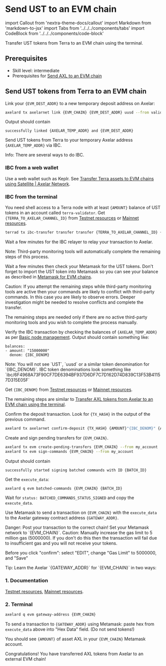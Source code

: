 # Send UST to an EVM chain

import Callout from 'nextra-theme-docs/callout'
import Markdown from 'markdown-to-jsx'
import Tabs from '../../../components/tabs'
import CodeBlock from '../../../components/code-block'

Transfer UST tokens from Terra to an EVM chain using the terminal.

## Prerequisites

- Skill level: intermediate
- Prerequisites for [Send AXL to an EVM chain](./axl-to-evm)

## Send UST tokens from Terra to an EVM chain

Link your `{EVM_DEST_ADDR}` to a new temporary deposit address on Axelar:

```bash
axelard tx axelarnet link {EVM_CHAIN} {EVM_DEST_ADDR} uusd --from validator
```

Output should contain

```
successfully linked {AXELAR_TEMP_ADDR} and {EVM_DEST_ADDR}
```

Send UST tokens from Terra to your temporary Axelar address `{AXELAR_TEMP_ADDR}` via IBC.

<Callout emoji="ℹ️">
  Info: There are several ways to do IBC.

### IBC from a web wallet

Use a web wallet such as Keplr. See [Transfer Terra assets to EVM chains using Satellite | Axelar Network](https://axelar.network/transfer-terra-assets-to-evm-chains-using-satellite).

### IBC from the terminal

You need shell access to a Terra node with at least `{AMOUNT}` balance of UST tokens in an account called `terra-validator`.
Get `{TERRA_TO_AXELAR_CHANNEL_ID}` from [Testnet resources](/resources/testnet) or [Mainnet resources](/resources/mainnet).

```bash
terrad tx ibc-transfer transfer transfer {TERRA_TO_AXELAR_CHANNEL_ID} {AXELAR_TEMP_ADDR} --packet-timeout-timestamp 0 --packet-timeout-height "0-20000" {AMOUNT}uusd --gas-prices 0.15uusd --from terra-validator -y -b block
```

</Callout>

Wait a few minutes for the IBC relayer to relay your transaction to Axelar.

<Callout emoji="📝">
  Note: Third-party monitoring tools will automatically complete the remaining steps of this process.

Wait a few minutes then check your Metamask for the UST tokens. Don't forget to import the UST token into Metamask so you can see your balance as described in [Metamask for EVM chains](/resources/metamask).
</Callout>

<Callout type="warning" emoji="⚠️">
  Caution: If you attempt the remaining steps while third-party monitoring tools are active then your commands are likely to conflict with third-party commands. In this case you are likely to observe errors. Deeper investigation might be needed to resolve conflicts and complete the transfer.

The remaining steps are needed only if there are no active third-party monitoring tools and you wish to complete the process manually.
</Callout>

Verify the IBC transaction by checking the balances of `{AXELAR_TEMP_ADDR}` as per [Basic node management](/node/basic). Output should contain something like:

```
balances:
- amount: "15000000"
  denom: {IBC_DENOM}
```

<Callout emoji="📝">
  Note: You will not see `UST`, `uusd` or a similar token denomination for `{IBC_DENOM}`. IBC token denominations look something like `ibc/6F4968A73F90CF7DE6394BF937D6DF7C7D162D74D839C13F53B41157D315E05F`
</Callout>

Get `{IBC_DENOM}` from [Testnet resources](/resources/testnet) or [Mainnet resources](/resources/mainnet).

The remaining steps are similar to [Transfer AXL tokens from Axelar to an EVM chain using the terminal](./axl-to-evm).

Confirm the deposit transaction. Look for `{TX_HASH}` in the output of the previous command.

```bash
axelard tx axelarnet confirm-deposit {TX_HASH} {AMOUNT}"{IBC_DENOM}" {AXELAR_TEMP_ADDR} --from my_account
```

Create and sign pending transfers for `{EVM_CHAIN}`.

```bash
axelard tx evm create-pending-transfers {EVM_CHAIN} --from my_account
axelard tx evm sign-commands {EVM_CHAIN} --from my_account
```

Output should contain

```
successfully started signing batched commands with ID {BATCH_ID}
```

Get the `execute_data`:

```bash
axelard q evm batched-commands {EVM_CHAIN} {BATCH_ID}
```

Wait for `status: BATCHED_COMMANDS_STATUS_SIGNED` and copy the `execute_data`.

Use Metamask to send a transaction on `{EVM_CHAIN}` with the `execute_data` to the Axelar gateway contract address `{GATEWAY_ADDR}`.

<Callout type="error" emoji="🔥">
  Danger: Post your transaction to the correct chain! Set your Metamask network to `{EVM_CHAIN}`.
</Callout>

<Callout type="warning" emoji="⚠️">
  Caution: Manually increase the gas limit to 5 million gas (5000000). If you don't do this then the transaction will fail due to insufficient gas and you will not receive your tokens.

Before you click "confirm": select "EDIT", change "Gas Limit" to 5000000, and "Save"
</Callout>

<Callout emoji="💡">
  Tip: Learn the Axelar `{GATEWAY_ADDR}` for `{EVM_CHAIN}` in two ways:

### 1. Documentation

[Testnet resources](/resources/testnet), [Mainnet resources](/resources/mainnet).

### 2. Terminal

```bash
axelard q evm gateway-address {EVM_CHAIN}
```

</Callout>

To send a transaction to `{GATEWAY_ADDR}` using Metamask: paste hex from `execute_data` above into "Hex Data" field. (Do not send tokens!)

You should see `{AMOUNT}` of asset AXL in your `{EVM_CHAIN}` Metamask account.

Congratulations! You have transferred AXL tokens from Axelar to an external EVM chain!
